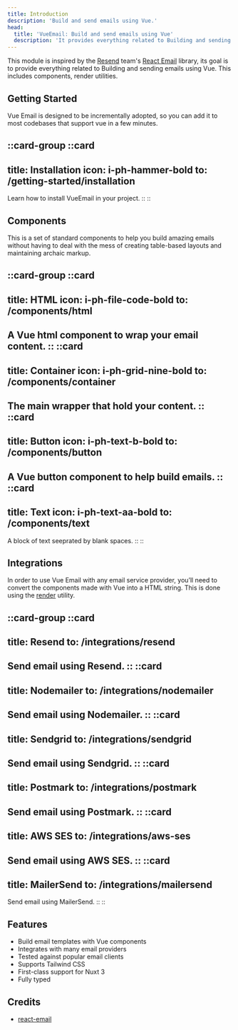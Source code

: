 ```yaml
---
title: Introduction
description: 'Build and send emails using Vue.'
head:
  title: 'VueEmail: Build and send emails using Vue'
  description: 'It provides everything related to Building and sending emails using Vue. This includes components, render utilities.'
---
```


This module is inspired by the [Resend](https://resend.com/) team's [React Email](https://react.email/docs/introduction) library, its goal is to provide everything related to Building and sending emails using Vue. This includes components, render utilities.

## Getting Started

Vue Email is designed to be incrementally adopted, so you can add it to most codebases that support vue in a few minutes.

::card-group
  ::card
  ---
  title: Installation
  icon: i-ph-hammer-bold
  to: /getting-started/installation
  ---
  Learn how to install VueEmail in your project.
  ::
::

## Components

This is a set of standard components to help you build amazing emails without having to deal with the mess of creating table-based layouts and maintaining archaic markup.

::card-group
  ::card
  ---
  title: HTML
  icon: i-ph-file-code-bold
  to: /components/html
  ---
  A Vue html component to wrap your email content.
  ::
  ::card
  ---
  title: Container
  icon: i-ph-grid-nine-bold
  to: /components/container
  ---
  The main wrapper that hold your content.
  ::
  ::card
  ---
  title: Button
  icon: i-ph-text-b-bold
  to: /components/button
  ---
  A Vue button component to help build emails.
  ::
  ::card
  ---
  title: Text
  icon: i-ph-text-aa-bold
  to: /components/text
  ---
  A block of text seeprated by blank spaces.
  ::
::

## Integrations

In order to use Vue Email with any email service provider, you’ll need to convert the components made with Vue into a HTML string. This is done using the [render](/utilities/render) utility.

::card-group
  ::card
  ---
  title: Resend
  to: /integrations/resend
  ---
  Send email using Resend.
  ::
  ::card
  ---
  title: Nodemailer
  to: /integrations/nodemailer
  ---
  Send email using Nodemailer.
  ::
  ::card
  ---
  title: Sendgrid
  to: /integrations/sendgrid
  ---
  Send email using Sendgrid.
  ::
  ::card
  ---
  title: Postmark
  to: /integrations/postmark
  ---
  Send email using Postmark.
  ::
  ::card
  ---
  title: AWS SES
  to: /integrations/aws-ses
  ---
  Send email using AWS SES.
  ::
  ::card
  ---
  title: MailerSend
  to: /integrations/mailersend
  ---
  Send email using MailerSend.
  ::
::

## Features

- Build email templates with Vue components
- Integrates with many email providers
- Tested against popular email clients
- Supports Tailwind CSS
- First-class support for Nuxt 3
- Fully typed

## Credits

- [react-email](https://github.com/resendlabs/react-email)
